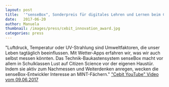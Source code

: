 ```yaml
---
layout: post
title:  '"senseBox", Sonderpreis für digitales Lehren und Lernen beim CeBIT Innovation Award 2017'
date:   2017-06-20
author: Manuela
thumbnail: /images/press/cebit_innovation_award.jpg
categories: press
---
```

"Luftdruck, Temperatur oder UV-Strahlung sind Umweltfaktoren, die unser Leben tagtäglich beeinflussen. Mit Wetter-Apps erfahren wir, was wir auch selbst messen könnten. Das Technik-Baukastensystem senseBox macht vor allem in Schulklassen Lust auf Citizen Science vor der eigenen Haustür. Indem sie aktiv zum Nachmessen und Weiterdenken anregen, wecken die senseBox-Entwickler Interesse an MINT-Fächern."
<a href="hhttps://www.youtube.com/watch?v=05F7DUOO-KM/" target="_blank">"Cebit YouTube" Video vom 09.06.2017</a>
